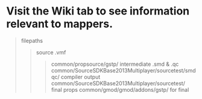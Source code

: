 # Visit the Wiki tab to see information relevant to mappers.






> filepaths
> > source .vmf 
> > > common/propsource/gstp/
> > intermediate .smd & .qc
> > > common/SourceSDKBase2013Multiplayer/sourcetest/smdqc/
> > compiler output
> > >common/SourceSDKBase2013Multiplayer/sourcetest/
> > final props 
> > > common/gmod/gmod/addons/gstp/ for final  

